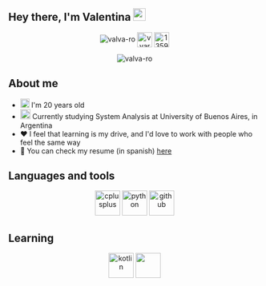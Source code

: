 ## Hey there, I'm Valentina <img src="https://media.giphy.com/media/hvRJCLFzcasrR4ia7z/giphy.gif" width="25px">

<p align="center">  
  <img src="https://komarev.com/ghpvc/?username=valva-ro" alt="valva-ro" />
  <a href="https://linkedin.com/in/vvarela-rodriguez" target="blank"><img align="center" src="https://cdn.jsdelivr.net/npm/simple-icons@3.0.1/icons/linkedin.svg" alt="vvarela-rodriguez" height="30" width="30" /></a>
  <a href="https://stackoverflow.com/users/13591754" target="blank"><img align="center" src="https://cdn.jsdelivr.net/npm/simple-icons@3.0.1/icons/stackoverflow.svg" alt="13591754" height="30" width="30" /></a>
</p>

<p align="center"> 
  <img src="https://github-readme-stats.vercel.app/api?username=valva-ro&show_icons=true" alt="valva-ro" />
</p>

## About me
  - <img src="https://image.flaticon.com/icons/svg/2983/2983719.svg" widht = "15" height="18"> I'm 20 years old
  - <img src="https://image.flaticon.com/icons/svg/1656/1656768.svg" widht="20" height="20"> Currently studying System Analysis at University of Buenos Aires, in Argentina <img src="https://image.flaticon.com/icons/svg/321/321211.svg" width="15" height="15"/>
  - ❤️ I feel that learning is my drive, and I'd love to work with people who feel the same way
  - 📝 You can check my resume (in spanish) <a href="https://drive.google.com/file/d/1wuJPo5--tjaWs8y9LQeDgI1ULjYrLLFO/view?usp=sharing">here</a>

## Languages and tools

<p align="center">
  <img src="https://devicons.github.io/devicon/devicon.git/icons/cplusplus/cplusplus-original.svg" alt="cplusplus" width="50" height="50"/> 
  <img src="https://devicons.github.io/devicon/devicon.git/icons/python/python-original.svg" alt="python" width="50" height="50"/>
  <img src="https://devicon.dev/devicon.git/icons/github/github-original.svg" alt="github" width="50" height="50"/>
</p>

## Learning
<p align="center">
  <img src="https://devicon.dev/devicon.git/icons/html5/html5-original.svg" alt="kotlin" width="50" height="50"/> 
  <img src="https://devicon.dev/devicon.git/icons/css3/css3-original.svg" width="50" height="50"/> 
</p>
